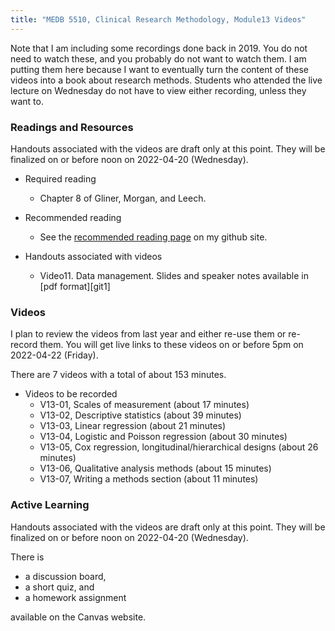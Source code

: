 ```yaml
---
title: "MEDB 5510, Clinical Research Methodology, Module13 Videos"
---
```


Note that I am including some recordings done back in 2019. You do not need to watch these, and you probably do not want to watch them. I am putting them here because I want to eventually turn the content of these videos into a book about research methods. Students who attended the live lecture on Wednesday do not have to view either recording, unless they want to.

### Readings and Resources

Handouts associated with the videos are draft only at this point. They will be finalized on or before noon on 2022-04-20 (Wednesday).

+ Required reading
  + Chapter 8 of Gliner, Morgan, and Leech.

+ Recommended reading
  + See the [recommended reading page][git2] on my github site.

+ Handouts associated with videos
  + Video11. Data management. Slides and speaker notes available in [pdf format][git1]

### Videos

I plan to review the videos from last year and either re-use them or re-record them. You will get live links to these videos on or before 5pm on 2022-04-22 (Friday).

There are 7 videos with a total of about 153 minutes.

+ Videos to be recorded
  + V13-01, Scales of measurement (about 17 minutes)
  + V13-02, Descriptive statistics (about 39 minutes)
  + V13-03, Linear regression (about 21 minutes)
  + V13-04, Logistic and Poisson regression (about 30 minutes)
  + V13-05, Cox regression, longitudinal/hierarchical designs (about 26 minutes)
  + V13-06, Qualitative analysis methods (about 15 minutes)
  + V13-07, Writing a methods section (about 11 minutes)

### Active Learning

Handouts associated with the videos are draft only at this point. They will be finalized on or before noon on 2022-04-20 (Wednesday).

There is

+ a discussion board,
+ a short quiz, and
+ a homework assignment

available on the Canvas website.

[git2]: https://github.com/pmean/classes/blob/master/clinical-research-methodology/modules/5510-99-readings.md
